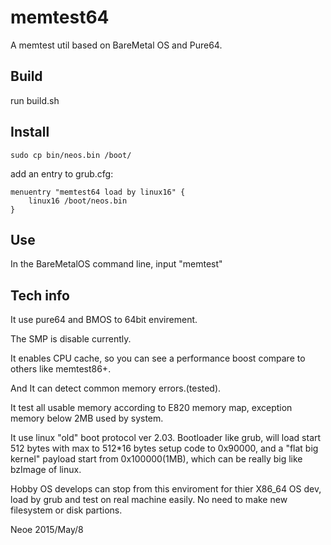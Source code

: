 memtest64
==========================

A memtest util based on BareMetal OS and Pure64.


Build
-------------
run build.sh



Install
---------------------

    sudo cp bin/neos.bin /boot/


add an entry to grub.cfg:


    menuentry "memtest64 load by linux16" {
        linux16 /boot/neos.bin
    }


Use
--------------------------
In the BareMetalOS command line, input "memtest"


Tech info
----------------------------

It use pure64 and BMOS to 64bit envirement.

The SMP is disable currently.

It enables CPU cache, so you can see a performance boost compare to others like memtest86+.

And It can detect common memory errors.(tested).

It test all usable memory according to E820 memory map, exception memory below 2MB used by system.

It use linux "old" boot protocol ver 2.03. Bootloader like grub, will load start 512 bytes
with max to 512*16 bytes setup code to 0x90000, and a "flat big kernel" payload start from
0x100000(1MB), which can be really big like bzImage of linux.

Hobby OS develops can stop from this enviroment for thier X86_64 OS dev, load by grub and test
on real machine easily. No need to make new filesystem or disk partions.



Neoe 2015/May/8

